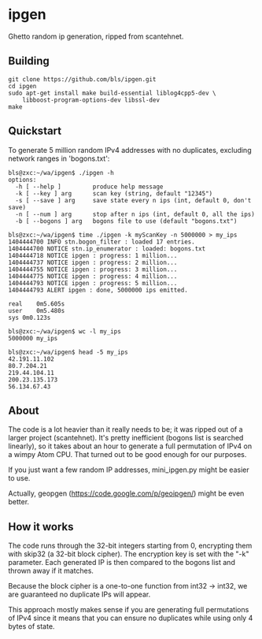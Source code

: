 ipgen
=====

Ghetto random ip generation, ripped from scantehnet. 

Building
--------

```
git clone https://github.com/bls/ipgen.git
cd ipgen
sudo apt-get install make build-essential liblog4cpp5-dev \
    libboost-program-options-dev libssl-dev
make
```

Quickstart
----------

To generate 5 million random IPv4 addresses with no duplicates, 
excluding network ranges in 'bogons.txt':

```
bls@zxc:~/wa/ipgen$ ./ipgen -h
options:
  -h [ --help ]         produce help message
  -k [ --key ] arg      scan key (string, default "12345")
  -s [ --save ] arg     save state every n ips (int, default 0, don't save)
  -n [ --num ] arg      stop after n ips (int, default 0, all the ips)
  -b [ --bogons ] arg   bogons file to use (default "bogons.txt")

bls@zxc:~/wa/ipgen$ time ./ipgen -k myScanKey -n 5000000 > my_ips
1404444700 INFO stn.bogon_filter : loaded 17 entries.
1404444700 NOTICE stn.ip_enumerator : loaded: bogons.txt
1404444718 NOTICE ipgen : progress: 1 million...
1404444737 NOTICE ipgen : progress: 2 million...
1404444755 NOTICE ipgen : progress: 3 million...
1404444775 NOTICE ipgen : progress: 4 million...
1404444793 NOTICE ipgen : progress: 5 million...
1404444793 ALERT ipgen : done, 5000000 ips emitted.

real	0m5.605s
user	0m5.480s
sys	0m0.123s

bls@zxc:~/wa/ipgen$ wc -l my_ips 
5000000 my_ips

bls@zxc:~/wa/ipgen$ head -5 my_ips
42.191.11.102
80.7.204.21
219.44.104.11
200.23.135.173
56.134.67.43
```

About
-----

The code is a lot heavier than it really needs to be; it was ripped out of a larger
project (scantehnet).  It's pretty inefficient (bogons list is searched linearly),
so it takes about an hour to generate a full permutation of IPv4 on a wimpy Atom CPU. 
That turned out to be good enough for our purposes.

If you just want a few random IP addresses, mini_ipgen.py might be easier to use.

Actually, geopgen (https://code.google.com/p/geoipgen/) might be even better.

How it works
------------

The code runs through the 32-bit integers starting from 0, encrypting them with skip32 
(a 32-bit block cipher).  The encryption key is set with the "-k" parameter. Each generated 
IP is then compared to the bogons list and thrown away if it matches.

Because the block cipher is a one-to-one function from int32 -> int32, we are guaranteed no 
duplicate IPs will appear.

This approach mostly makes sense if you are generating full permutations of IPv4 since it
means that you can ensure no duplicates while using only 4 bytes of state. 

